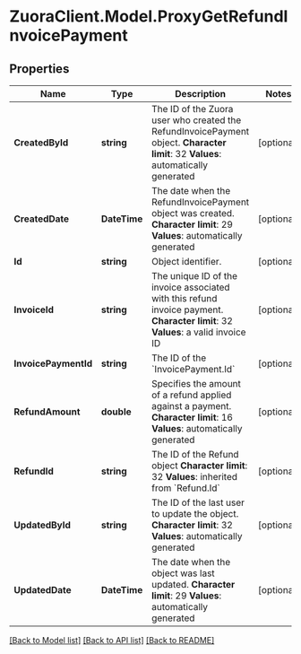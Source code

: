 # ZuoraClient.Model.ProxyGetRefundInvoicePayment

## Properties

Name | Type | Description | Notes
------------ | ------------- | ------------- | -------------
**CreatedById** | **string** |  The ID of the Zuora user who created the RefundInvoicePayment object. **Character limit**: 32 **Values**: automatically generated  | [optional] 
**CreatedDate** | **DateTime** |  The date when the RefundInvoicePayment object was created. **Character limit**: 29 **Values**: automatically generated  | [optional] 
**Id** | **string** | Object identifier. | [optional] 
**InvoiceId** | **string** |  The unique ID of the invoice associated with this refund invoice payment. **Character limit**: 32 **Values**: a valid invoice ID  | [optional] 
**InvoicePaymentId** | **string** |  The ID of the &#x60;InvoicePayment.Id&#x60;  | [optional] 
**RefundAmount** | **double** | Specifies the amount of a refund applied against a payment. **Character limit**: 16 **Values**: automatically generated  | [optional] 
**RefundId** | **string** |  The ID of the Refund object **Character limit**: 32 **Values**: inherited from &#x60;Refund.Id&#x60;  | [optional] 
**UpdatedById** | **string** |  The ID of the last user to update the object. **Character limit**: 32 **Values**: automatically generated  | [optional] 
**UpdatedDate** | **DateTime** |  The date when the object was last updated. **Character limit**: 29 **Values**: automatically generated  | [optional] 

[[Back to Model list]](../README.md#documentation-for-models) [[Back to API list]](../README.md#documentation-for-api-endpoints) [[Back to README]](../README.md)

